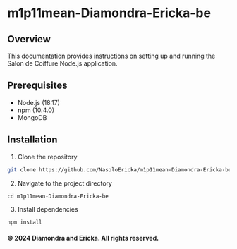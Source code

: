 # m1p11mean-Diamondra-Ericka-be

## Overview 
This documentation provides instructions on setting up and running the Salon de Coiffure Node.js application. 

## Prerequisites
- Node.js (18.17)
- npm (10.4.0)
- MongoDB

## Installation

1. Clone the repository
   
```bash
git clone https://github.com/NasoloEricka/m1p11mean-Diamondra-Ericka-be.git
```

2. Navigate to the project directory 
```
cd m1p11mean-Diamondra-Ericka-be
```

3. Install dependencies

```bash
npm install
```

#### © 2024 Diamondra and Ericka. All rights reserved.
